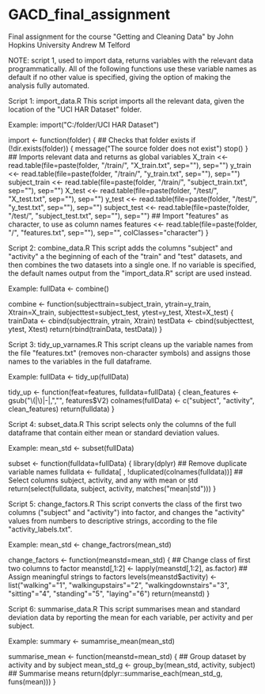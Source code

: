 # GACD_final_assignment
Final assignment for the course "Getting and Cleaning Data" by John Hopkins University
Andrew M Telford

NOTE: script 1, used to import data, returns variables with the relevant data programmatically.
All of the following functions use these variable names as default if no other value is
specified, giving the option of making the analysis fully automated.

Script 1: import_data.R
This script imports all the relevant data, given the location of the "UCI HAR Dataset"
folder.

Example: import("C:/folder/UCI HAR Dataset")

import <- function(folder) {
        ## Checks that folder exists
        if (!dir.exists(folder)) {
                message("The source folder does not exist")
                stop()
        }
        ## Imports relevant data and returns as global variables
        X_train <<- read.table(file=paste(folder, "/train/", "X_train.txt", sep=""),
                             sep="")
        y_train <<- read.table(file=paste(folder, "/train/", "y_train.txt", sep=""),
                             sep="")
        subject_train <<- read.table(file=paste(folder, "/train/", "subject_train.txt",
                                               sep=""), sep="")
        X_test <<- read.table(file=paste(folder, "/test/", "X_test.txt", sep=""),
                             sep="")
        y_test <<- read.table(file=paste(folder, "/test/", "y_test.txt", sep=""), 
                             sep="")
        subject_test <<- read.table(file=paste(folder, "/test/", "subject_test.txt", 
                             sep=""), sep="")
        ## Import "features" as character, to use as column names
        features <<- read.table(file=paste(folder, "/", "features.txt", sep=""),
                             sep="", colClasses="character")
}


Script 2: combine_data.R
This script adds the columns "subject" and "activity" a the beginning of each of the 
"train" and "test" datasets, and then combines the two datasets into a single one.
If no variable is specified, the default names output from the "import_data.R" script
are used instead.

Example: fullData <- combine()

combine <- function(subjecttrain=subject_train, ytrain=y_train, Xtrain=X_train,
                    subjecttest=subject_test, ytest=y_test, Xtest=X_test) {
        trainData <- cbind(subjecttrain, ytrain, Xtrain)
        testData <- cbind(subjecttest, ytest, Xtest)
        return(rbind(trainData, testData))
}


Script 3: tidy_up_varnames.R
This script cleans up the variable names from the file "features.txt"
(removes non-character symbols) and assigns those names to the variables in the full
dataframe.

Example: fullData <- tidy_up(fullData)

tidy_up <- function(feat=features, fulldata=fullData) {
        clean_features <- gsub("\\(|\\)|-|,","", features$V2)
        colnames(fullData) <- c("subject", "activity", clean_features)
        return(fulldata)
        }

Script 4: subset_data.R
This script selects only the columns of the full dataframe that contain either mean or
standard deviation values.

Example: mean_std <- subset(fullData)

subset <- function(fulldata=fullData) {
        library(dplyr)
        ## Remove duplicate variable names
        fulldata <- fulldata[ , !duplicated(colnames(fulldata))]
        ## Select columns subject, activity, and any with mean or std
        return(select(fulldata, subject, activity, matches("mean|std")))
}

Script 5: change_factors.R
This script converts the class of the first two columns ("subject" and "activity") into
factor, and changes the "activity" values from numbers to descriptive strings, according
to the file "activity_labels.txt".

Example: mean_std <- change_factrors(mean_std)

change_factors <- function(meanstd=mean_std) {
        ## Change class of first two columns to factor
        meanstd[,1:2] <- lapply(meanstd[,1:2], as.factor) 
        ## Assign meaningful strings to factors
        levels(meanstd$activity) <- list("walking"="1",
                                          "walkingupstairs"="2",
                                          "walkingdownstairs"="3",
                                          "sitting"="4",
                                          "standing"="5",
                                          "laying"="6")
        return(meanstd)
}

Script 6: summarise_data.R
This script summarises mean and standard deviation data by reporting the mean for each
variable, per activity and per subject.

Example: summary <- sumamrise_mean(mean_std)

summarise_mean <- function(meanstd=mean_std) {
        ## Group dataset by activity and by subject
        mean_std_g <- group_by(mean_std, activity, subject) 
        ## Summarise means
        return(dplyr::summarise_each(mean_std_g, funs(mean)))
}

